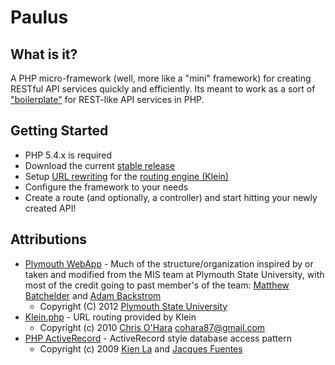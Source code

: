 # Paulus

## What is it?

A PHP micro-framework (well, more like a "mini" framework) for creating RESTful API services quickly and efficiently.
Its meant to work as a sort of ["boilerplate"](http://en.wikipedia.org/wiki/Boilerplate_code) for REST-like API services in PHP.

## Getting Started

- PHP 5.4.x is required
- Download the current [stable release](//github.com/Rican7/Paulus/archive/master.zip)
- Setup [URL rewriting](https://gist.github.com/4191715) for the [routing engine (Klein)](https://github.com/chriso/klein.php)
- Configure the framework to your needs <!-- TODO -->
- Create a route (and optionally, a controller) and start hitting your newly created API!

## Attributions

- [Plymouth WebApp](https://github.com/plymouthstate/plymouth-webapp) - Much of the structure/organization inspired by or taken and modified from the MIS team at Plymouth State University,
with most of the credit going to past member's of the team: [Matthew Batchelder](https://github.com/borkweb) and [Adam Backstrom](https://github.com/abackstrom)
	- Copyright (C) 2012 [Plymouth State University](https://github.com/plymouthstate)
- [Klein.php](https://github.com/chriso/klein.php) - URL routing provided by Klein
	- Copyright (c) 2010 [Chris O'Hara](https://github.com/chriso) cohara87@gmail.com
- [PHP ActiveRecord](https://github.com/kla/php-activerecord) - ActiveRecord style database access pattern
	- Copyright (c) 2009 [Kien La](https://github.com/kla) and [Jacques Fuentes](https://github.com/jpfuentes2)
